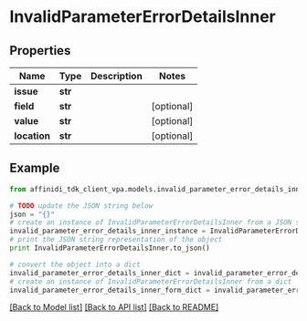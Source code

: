 # InvalidParameterErrorDetailsInner

## Properties

| Name         | Type    | Description | Notes      |
| ------------ | ------- | ----------- | ---------- |
| **issue**    | **str** |             |
| **field**    | **str** |             | [optional] |
| **value**    | **str** |             | [optional] |
| **location** | **str** |             | [optional] |

## Example

```python
from affinidi_tdk_client_vpa.models.invalid_parameter_error_details_inner import InvalidParameterErrorDetailsInner

# TODO update the JSON string below
json = "{}"
# create an instance of InvalidParameterErrorDetailsInner from a JSON string
invalid_parameter_error_details_inner_instance = InvalidParameterErrorDetailsInner.from_json(json)
# print the JSON string representation of the object
print InvalidParameterErrorDetailsInner.to_json()

# convert the object into a dict
invalid_parameter_error_details_inner_dict = invalid_parameter_error_details_inner_instance.to_dict()
# create an instance of InvalidParameterErrorDetailsInner from a dict
invalid_parameter_error_details_inner_form_dict = invalid_parameter_error_details_inner.from_dict(invalid_parameter_error_details_inner_dict)
```

[[Back to Model list]](../README.md#documentation-for-models) [[Back to API list]](../README.md#documentation-for-api-endpoints) [[Back to README]](../README.md)
